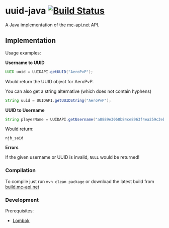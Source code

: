 uuid-java [![Build Status](http://build.mc-api.net/buildStatus/icon?job=uuid-java)](http://build.mc-api.net/job/uuid-java/)
=========

A Java implementation of the [mc-api.net](http://mc-api.net) API.

## Implementation

Usage examples:

**Username to UUID**

```java
UUID uuid = UUIDAPI.getUUID("AeroPvP");
```

Would return the UUID object for AeroPvP.

You can also get a string alternative (which does not contain hyphens)

```java
String uuid = UUIDAPI.getUUIDString("AeroPvP");
```

**UUID to Username**

```java
String playerName = UUIDAPI.getUsername("a8889e3068b84ce8963f4ea259c3ebe3");
```

Would return:

`njb_said`

**Errors**

If the given username or UUID is invalid, `NULL` would be returned!

### Compilation

To compile just run ``mvn clean package`` or download the latest build from [build.mc-api.net](http://build.mc-api.net)

### Development

Prerequisites:
- [Lombok](http://projectlombok.org/)
